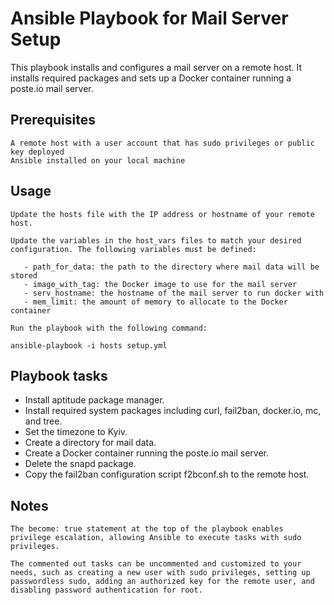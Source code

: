 # Ansible Playbook for Mail Server Setup

This playbook installs and configures a mail server on a remote host. It installs required packages and sets up a Docker container running a poste.io mail server.
## Prerequisites

    A remote host with a user account that has sudo privileges or public key deployed
    Ansible installed on your local machine

## Usage

    Update the hosts file with the IP address or hostname of your remote host.

    Update the variables in the host_vars files to match your desired configuration. The following variables must be defined:
 
       - path_for_data: the path to the directory where mail data will be stored
       - image_with_tag: the Docker image to use for the mail server
       - serv_hostname: the hostname of the mail server to run docker with
       - mem_limit: the amount of memory to allocate to the Docker container

    Run the playbook with the following command:
```
ansible-playbook -i hosts setup.yml
```
## Playbook tasks

   - Install aptitude package manager.
   - Install required system packages including curl, fail2ban, docker.io, mc, and tree.
   - Set the timezone to Kyiv.
   - Create a directory for mail data.
   - Create a Docker container running the poste.io mail server.
   - Delete the snapd package.
   - Copy the fail2ban configuration script f2bconf.sh to the remote host.

## Notes

    The become: true statement at the top of the playbook enables privilege escalation, allowing Ansible to execute tasks with sudo privileges.

    The commented out tasks can be uncommented and customized to your needs, such as creating a new user with sudo privileges, setting up passwordless sudo, adding an authorized key for the remote user, and disabling password authentication for root.

